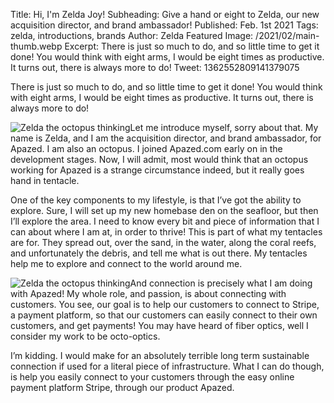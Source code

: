 Title: Hi, I'm Zelda Joy!
Subheading: Give a hand or eight to Zelda, our new acquisition director, and brand ambassador!
Published: Feb. 1st 2021
Tags: zelda, introductions, brands
Author: Zelda
Featured Image: /2021/02/main-thumb.webp
Excerpt: There is just so much to do, and so little time to get it done! You would think with eight arms, I would be eight times as productive. It turns out, there is always more to do!
Tweet: 1362552809141379075

There is just so much to do, and so little time to get it done! You would think with eight arms, I would be eight times as productive. It turns out, there is always more to do!

<img class="md:float-right w-full md:w-auto h-auto md:h-40 md:ml-6 object-cover rounded ring-4 p-2 ring-neutral-50 dark:ring-supportDark-darker" src="http://apazed.test/_pages/images/2021/02/credit-card-thumb.webp" alt="Zelda the octopus thinking" />Let me introduce myself, sorry about that. My name is Zelda, and I am the acquisition director, and brand ambassador, for Apazed. I am also an octopus. I joined Apazed.com early on in the development stages. Now, I will admit, most would think that an octopus working for Apazed is a strange circumstance indeed, but it really goes hand in tentacle.

One of the key components to my lifestyle, is that I’ve got the ability to explore. Sure, I will set up my new homebase den on the seafloor, but then I’ll explore the area. I need to know every bit and piece of information that I can about where I am at, in order to thrive! This is part of what my tentacles are for. They spread out, over the sand, in the water, along the coral reefs, and unfortunately the debris, and tell me what is out there. My tentacles help me to explore and connect to the world around me. 


<img class="md:float-left w-full md:w-auto h-auto md:h-40  md:mr-6 object-cover rounded ring-4 p-2 ring-neutral-50 dark:ring-supportDark-darker" src="http://apazed.test/_pages/images/2021/02/thinking-thumb.webp" alt="Zelda the octopus thinking" />And connection is precisely what I am doing with Apazed! My whole role, and passion, is about connecting with customers. You see, our goal is to help our customers to connect to Stripe, a payment platform, so that our customers can easily connect to their own customers, and get payments! You may have heard of fiber optics, well I consider my work to be octo-optics.

I’m kidding. I would make for an absolutely terrible long term sustainable connection if used for a literal piece of infrastructure. What I can do though, is help you easily connect to your customers through the easy online payment platform Stripe, through our product Apazed.
